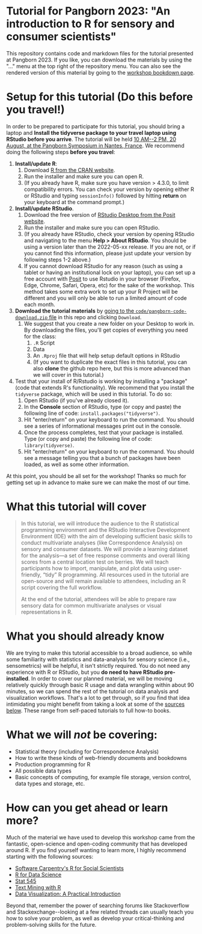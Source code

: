 # Tutorial for Pangborn 2023: "An introduction to R for sensory and consumer scientists"

This repository contains code and markdown files for the tutorial presented at Pangborn 2023.  If you like, you can download the materials by using the "..." menu at the top right of the repository menu.  You can also see the rendered version of this material by going to the [workshop bookdown page](https://jlahne.github.io/eurosense-tutorial-2022/).

# Setup for this tutorial (Do this before you travel!)

In order to be prepared to participate for this tutorial, you should bring a laptop and **Install the tidyverse package to your travel laptop using RStudio before you arrive**. The tutorial will be held [10 AM--2 PM, 20 August, at the Pangborn Symposium in Nantes, France](https://www.pangbornsymposium.com/Sensometics-tutorials.asp). We recommend doing the following steps **before you travel**:

1.  **Install/update R**:
    1.  Download [R from the CRAN website](https://cran.r-project.org/).
    1.  Run the installer and make sure you can open R.
    2.  (If you already have R, make sure you have version > 4.3.0, to limit compatibility errors.  You can check your version by opening either R or RStudio and typing `sessionInfo()` followed by hitting **return** on your keyboard at the command prompt.)
2. **Install/update RStudio**.
    1.  Download the free version of [RStudio Desktop from the Posit website](https://posit.co/download/rstudio-desktop/#download).
    2.  Run the installer and make sure you can open RStudio.
    3.  (If you already have RStudio, check your version by opening RStudio and navigating to the menu **Help > About RStudio**.  You should be using a version later than the 2022-05-xx release.  If you are not, or if you cannot find this information, please just update your version by following steps 1-2 above.)
    4. If you cannot download RStudio for any reason (such as using a tablet or having an institutional lock on your laptop), you can set up a free account with [Posit](https://posit.cloud/plans/free) to use Rstudio in your browser (Firefox, Edge, Chrome, Safari, Opera, etc) for the sake of the workshop. This method takes some extra work to set up your R Project will be different and you will only be able to run a limited amount of code each month.
3.  **Download the tutorial materials** by [going to the `code/pangborn-code-download.zip` file](https://github.com/lhami/pangborn-tutorial-2023/blob/main/code/pangborn-code-download.zip) in this repo and clicking `Download`.
    1.  We suggest that you create a new folder on your Desktop to work in.  By downloading the files, you'll get copies of everything you need for the class:
        1.  `.R` Script
        2.  Data
        3.  An `.Rproj` file that will help setup default options in RStudio
        4. (If you want to duplicate the exact files in this tutorial, you can also **clone** the github repo here, but this is more advanced than we will cover in this tutorial.)
4.  Test that your install of R/Rstudio is working by installing a "package" (code that extends R's functionality).  We recommend that you install the `tidyverse` package, which will be used in this tutorial.  To do so:
    1.  Open RStudio (if you've already closed it).
    2.  In the **Console** section of RStudio, type (or copy and paste) the following line of code: `install.packages("tidyverse")`.
    3.  Hit "enter/return" on your keyboard to run the command.  You should see a series of informational messages print out in the console.
    4.  Once the process completes, test that your package is installed.  Type (or copy and paste) the following line of code: `library(tidyverse)`.
    5.  Hit "enter/return" on your keyboard to run the command.  You should see a message telling you that a bunch of packages have been loaded, as well as some other information.
    
At this point, you should be all set for the workshop!  Thanks so much for getting set up in advance to make sure we can make the most of our time.

# What this tutorial will cover

> In this tutorial, we will introduce the audience to the R statistical programming environment and the RStudio Interactive Development Environment (IDE) with the aim of developing sufficient basic skills to conduct multivariate analyses (like Correspondence Analysis) on sensory and consumer datasets. We will provide a learning dataset for the analysis—a set of free response comments and overall liking scores from a central location test on berries. We will teach participants how to import, manipulate, and plot data using user-friendly, “tidy” R programming. All resources used in the tutorial are open-source and will remain available to attendees, including an R script covering the full workflow.
> 
> At the end of the tutorial, attendees will be able to prepare raw sensory data for common multivariate analyses or visual representations in R.

# What you should already know

We are trying to make this tutorial accessible to a broad audience, so while some familiarity with statistics and data-analysis for sensory science (i.e., sensometrics) will be helpful, it isn't strictly required.  You do not need any experience with R or RStudio, but you **do need to have RStudio pre-installed**. In order to cover our planned material, we will be moving relatively quickly through basic R usage and data wrangling within about 90 minutes, so we can spend the rest of the tutorial on data analysis and visualization workflows.  That's a lot to get through, so if you find that idea intimidating you might benefit from taking a look at some of the [sources below](#how-can-you-get-ahead-or-learn-more).  These range from self-paced tutorials to full how-to books.

# What we will *not* be covering:

* Statistical theory (including for Correspondence Analysis)
* How to write these kinds of web-friendly documents and bookdowns
* Production programming for R
* All possible data types
* Basic concepts of computing, for example file storage, version control, data types and storage, etc.

# How can you get ahead or learn more?

Much of the material we have used to develop this workshop came from the fantastic, open-science and open-coding community that has developed around R.  If you find yourself wanting to learn more, I highly recommend starting with the following sources:

*  [Software Carpentry's R for Social Scientists](https://datacarpentry.org/r-socialsci/)
*  [R for Data Science](https://r4ds.had.co.nz/)
*  [Stat 545](https://stat545.com/)
*  [Text Mining with R](https://www.tidytextmining.com/)
*  [Data Visualization: A Practical Introduction](https://socviz.co/)

Beyond that, remember the power of searching forums like Stackoverflow and Stackexchange--looking at a few related threads can usually teach you how to solve your problem, as well as develop your critical-thinking and problem-solving skills for the future.
